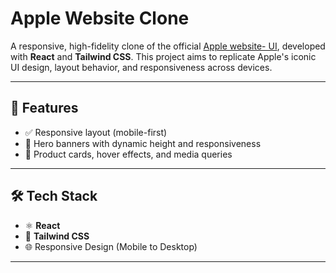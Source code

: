 # Apple Website Clone

A responsive, high-fidelity clone of the official [Apple website- UI](https://www.apple.com/in/), developed with **React** and **Tailwind CSS**. This project aims to replicate Apple's iconic UI design, layout behavior, and responsiveness across devices.

---

## 🎯 Features

- ✅ Responsive layout (mobile-first)
- 🎥 Hero banners with dynamic height and responsiveness
- 📱 Product cards, hover effects, and media queries

---

## 🛠️ Tech Stack

- ⚛️ **React**
- 🎨 **Tailwind CSS**
- 🌐 Responsive Design (Mobile to Desktop)

---
